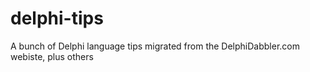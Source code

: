 # delphi-tips
A bunch of Delphi language tips migrated from the DelphiDabbler.com webiste, plus others
